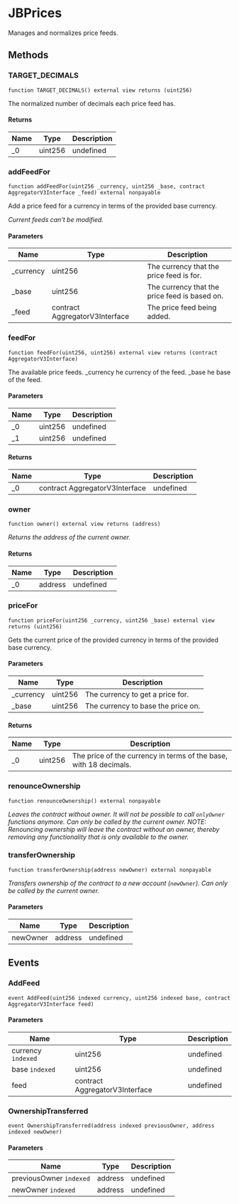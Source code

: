 # JBPrices





Manages and normalizes price feeds.



## Methods

### TARGET_DECIMALS

```solidity
function TARGET_DECIMALS() external view returns (uint256)
```

 The normalized number of decimals each price feed has.




#### Returns

| Name | Type | Description |
|---|---|---|
| _0 | uint256 | undefined

### addFeedFor

```solidity
function addFeedFor(uint256 _currency, uint256 _base, contract AggregatorV3Interface _feed) external nonpayable
```

 Add a price feed for a currency in terms of the provided base currency.

*Current feeds can&#39;t be modified.*

#### Parameters

| Name | Type | Description |
|---|---|---|
| _currency | uint256 | The currency that the price feed is for.
| _base | uint256 | The currency that the price feed is based on.
| _feed | contract AggregatorV3Interface | The price feed being added.

### feedFor

```solidity
function feedFor(uint256, uint256) external view returns (contract AggregatorV3Interface)
```

 The available price feeds. _currency he currency of the feed. _base he base of the feed. 



#### Parameters

| Name | Type | Description |
|---|---|---|
| _0 | uint256 | undefined
| _1 | uint256 | undefined

#### Returns

| Name | Type | Description |
|---|---|---|
| _0 | contract AggregatorV3Interface | undefined

### owner

```solidity
function owner() external view returns (address)
```



*Returns the address of the current owner.*


#### Returns

| Name | Type | Description |
|---|---|---|
| _0 | address | undefined

### priceFor

```solidity
function priceFor(uint256 _currency, uint256 _base) external view returns (uint256)
```

 Gets the current price of the provided currency in terms of the provided base currency.



#### Parameters

| Name | Type | Description |
|---|---|---|
| _currency | uint256 | The currency to get a price for.
| _base | uint256 | The currency to base the price on.

#### Returns

| Name | Type | Description |
|---|---|---|
| _0 | uint256 | The price of the currency in terms of the base, with 18 decimals.

### renounceOwnership

```solidity
function renounceOwnership() external nonpayable
```



*Leaves the contract without owner. It will not be possible to call `onlyOwner` functions anymore. Can only be called by the current owner. NOTE: Renouncing ownership will leave the contract without an owner, thereby removing any functionality that is only available to the owner.*


### transferOwnership

```solidity
function transferOwnership(address newOwner) external nonpayable
```



*Transfers ownership of the contract to a new account (`newOwner`). Can only be called by the current owner.*

#### Parameters

| Name | Type | Description |
|---|---|---|
| newOwner | address | undefined



## Events

### AddFeed

```solidity
event AddFeed(uint256 indexed currency, uint256 indexed base, contract AggregatorV3Interface feed)
```





#### Parameters

| Name | Type | Description |
|---|---|---|
| currency `indexed` | uint256 | undefined |
| base `indexed` | uint256 | undefined |
| feed  | contract AggregatorV3Interface | undefined |

### OwnershipTransferred

```solidity
event OwnershipTransferred(address indexed previousOwner, address indexed newOwner)
```





#### Parameters

| Name | Type | Description |
|---|---|---|
| previousOwner `indexed` | address | undefined |
| newOwner `indexed` | address | undefined |



